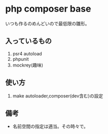 # php composer base

いつも作るのめんどいので最低限の雛形。

## 入っているもの
1. psr4 autoload
2. phpunit
3. mockrey(趣味)

## 使い方
1. make
    autoloader,composer(dev含む)の設定

## 備考
- 名前空間の指定は適当。その時々で。


